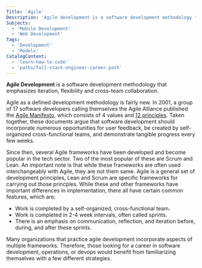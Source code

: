 ```yaml
---
Title: 'Agile'
Description: 'Agile development is a software development methodology that emphasizes iteration, flexibility, and cross-team collaboration.'
Subjects:
  - 'Mobile Development'
  - 'Web Development'
Tags:
  - 'Development'
  - 'Models'
CatalogContent:
  - 'learn-how-to-code'
  - 'paths/full-stack-engineer-career-path'
---
```


**Agile Development** is a software development methodology that emphasizes iteration, flexibility and cross-team collaboration. 

Agile as a defined development methodology is fairly new. In 2001, a group of 17 software developers calling themselves the Agile Alliance published the [Agile Manifesto](https://www.agilealliance.org/agile101/12-principles-behind-the-agile-manifesto), which consists of 4 values and [12 principles](https://www.agilealliance.org/agile101/12-principles-behind-the-agile-manifesto).  Taken together, these documents argue that software development should incorporate numerous opportunities for user feedback, be created by self-organized cross-functional teams, and demonstrate tangible progress every few weeks. 

Since then, several Agile frameworks have been developed and become popular in the tech sector. Two of the most popular of these are Scrum and Lean. An important note is that while these frameworks are often used interchangeably with Agile, they are not them same. Agile is a general set of development principles, Lean and Scrum are specific frameworks for carrying out those princples. While these and other frameworks have important differences in implementation, there all have certain common features, which are: 

* Work is completed by a self-organized, cross-functional team. 
* Work is completed in 2-4 week intervals, often called sprints. 
* There is an emphasis on communication, reflection, and iteration before, during, and after these sprints. 

Many organizations that practice agile development incorporate aspects of multiple frameworks. Therefore, those looking for a career in software development, operations, or devops would benefit from familiarizing themselves with a few different strategies. 